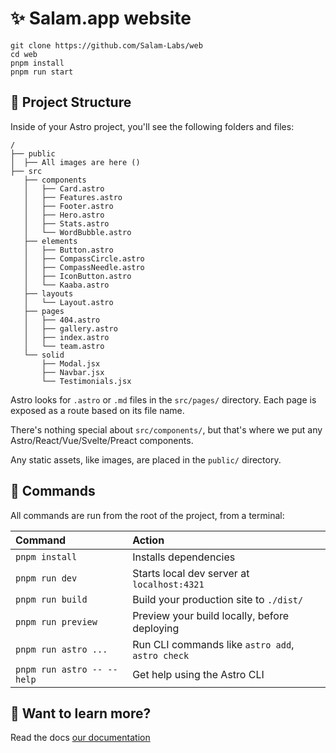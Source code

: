 # :sparkles: Salam.app website

```
git clone https://github.com/Salam-Labs/web
cd web
pnpm install
pnpm run start
```




## 🚀 Project Structure

Inside of your Astro project, you'll see the following folders and files:

```
/
├── public
│  ├── All images are here ()
├── src
   ├── components
   │   ├── Card.astro
   │   ├── Features.astro
   │   ├── Footer.astro
   │   ├── Hero.astro
   │   ├── Stats.astro
   │   └── WordBubble.astro
   ├── elements
   │   ├── Button.astro
   │   ├── CompassCircle.astro
   │   ├── CompassNeedle.astro
   │   ├── IconButton.astro
   │   └── Kaaba.astro
   ├── layouts
   │   └── Layout.astro
   ├── pages
   │   ├── 404.astro
   │   ├── gallery.astro
   │   ├── index.astro
   │   └── team.astro
   └── solid
       ├── Modal.jsx
       ├── Navbar.jsx
       └── Testimonials.jsx
```

Astro looks for `.astro` or `.md` files in the `src/pages/` directory. Each page is exposed as a route based on its file name.

There's nothing special about `src/components/`, but that's where we put any Astro/React/Vue/Svelte/Preact components.

Any static assets, like images, are placed in the `public/` directory.

## 🧞 Commands

All commands are run from the root of the project, from a terminal:

| Command                   | Action                                           |
| :------------------------ | :----------------------------------------------- |
| `pnpm install`             | Installs dependencies                            |
| `pnpm run dev`             | Starts local dev server at `localhost:4321`      |
| `pnpm run build`           | Build your production site to `./dist/`          |
| `pnpm run preview`         | Preview your build locally, before deploying     |
| `pnpm run astro ...`       | Run CLI commands like `astro add`, `astro check` |
| `pnpm run astro -- --help` | Get help using the Astro CLI                     |

## 👀 Want to learn more?

Read the docs [our documentation](https://docs.astro.build) 
